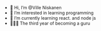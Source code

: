 - 👋 Hi, I’m @Ville Niskanen
- 👀 I’m interested in learning programming
- 🌱 I’m currently learning react. and node js
- 🧑🏼‍💻 The third year of becoming a guru



